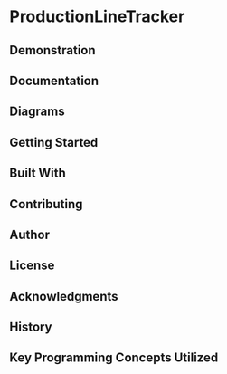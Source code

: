# ProductionLineTracker

## Demonstration

## Documentation

## Diagrams

## Getting Started

## Built With

## Contributing

## Author

## License

## Acknowledgments

## History

## Key Programming Concepts Utilized
